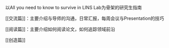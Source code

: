 以All you need to know to survive in LINS Lab为骨架的研究生指南

[[交流篇]]：主要介绍与导师的沟通，日常汇报，每周会议与Presentation的技巧

[[阅读篇]]：主要介绍如何阅读论文，如何追踪领域前沿


[[创造篇]]